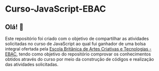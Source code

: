 # Curso-JavaScript-EBAC
## Olá! :wave:

Este repositório foi criado com o objetivo de compartilhar as atividades solicitadas no curso de JavaScript ao qual fui ganhador de uma bolsa integral ofertada pela [Escola Britânica de Artes Criativas e Tecnologias - EBAC](https://ebaconline.com.br/), tendo como objetivo do repositório comprovar os conhecimentos obtidos através do curso por meio da construção de códigos e realização das atividades solicitadas. 
